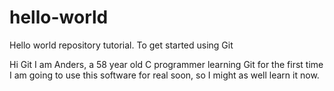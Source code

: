 # hello-world
Hello world repository tutorial. To get started using Git

Hi Git
I am Anders, a 58 year old C programmer learning Git for the first time
I am going to use this software for real soon, so I might as well learn it now.
